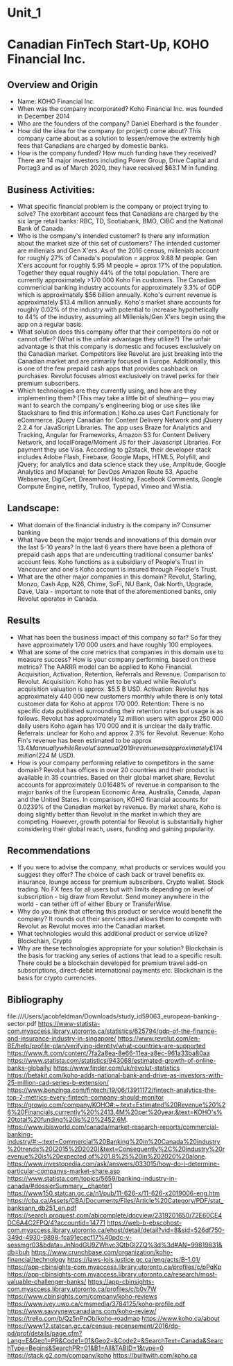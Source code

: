 # Unit_1
# Canadian FinTech Start-Up, KOHO Financial Inc.

## Overview and Origin
* Name: KOHO Financial Inc.
* When was the company incorporated? 
Koho Financial Inc. was founded in December 2014 
* Who are the founders of the company? 
Daniel Eberhard is the founder .
* How did the idea for the company (or project) come about? 
This company came about as a solution to lessen/remove the extremly high fees that Canadians are charged by domestic banks.
* How is the company funded? How much funding have they received? 
There are 14 major investors including Power Group, Drive Capital and Portag3 and as of March 2020, they have received $63.1 M in funding.

## Business Activities:
* What specific financial problem is the company or project trying to solve? 
The exorbitant account fees that Canadians are charged by the six large retail banks: RBC, TD, Scotiabank, BMO, CIBC and the National Bank of Canada.
* Who is the company's intended customer?  Is there any information about the market size of this set of customers? 
The intended customer are millenials and Gen X'ers. As of the 2016 census, millenials account for roughly 27% of Canada's population = approx 9.88 M people. Gen X'ers account for roughly 5.95 M people = aprox 17% of the population. Together they equal roughly 44% of the total population. There are currently approximately >170 000 Koho Fin customers. The Canadian commericial banking industry accounts for approximately 3.3% of GDP which is approximately $56 billion annually. Koho's current revenue is approximately $13.4 million annually. Koho's market share accounts for roughly 0.02% of the industry with potential to increase hypothetically to 44% of the industry, assuming all Millenials/Gen X'ers begin using the app on a regular basis. 
* What solution does this company offer that their competitors do not or cannot offer? (What is the unfair advantage they utilize?) 
The unfair advantage is that this company is domestic and focuses exclusively on the Canadian market. Competitors like Revolut are just breaking into the Canadian market and are primarily focused in Europe. Additionally, this is one of the few prepaid cash apps that provides cashback on purchases. Revolut focuses almost exclusively on travel perks for their premium subscribers.
* Which technologies are they currently using, and how are they implementing them? (This may take a little bit of sleuthing–– you may want to search the company's engineering blog or use sites like Stackshare to find this information.) 
Koho.ca uses Cart Functionaly for eCommerce. jQuery Canadian for Content Delivery Network and jQuery 2.2.4 for JavaScript Libraries. The app uses Braze for Analytics and Tracking, Angular for Frameworks, Amazon S3 for Content Delivery Network, and localForage/Moment JS for their Javascript Libraries. For payment they use Visa. According to g2stack, their developer stack includes Adobe Flash, Firebase, Google Maps, HTML5, Polyfill, and jQuery; for analytics and data science stack they use, Amplitude, Google Analytics and Mixpanel; for DevOps Amazon Route 53, Apache Webserver, DigiCert, Dreamhost Hosting, Facebook Comments, Google Compute Engine, netlify, Trulioo, Typepad, Vimeo and Wistia.

## Landscape:
* What domain of the financial industry is the company in? 
Consumer banking
* What have been the major trends and innovations of this domain over the last 5-10 years? 
In the last 6 years there have been a plethora of prepaid cash apps that are undercutting traditional consumer banks' account fees. Koho functions as a subsidiary of People's Trust in Vancouver and one's Koho account is insured through People's Trust. 
* What are the other major companies in this domain? 
Revolut, Starling, Monzo, Cash App, N26, Chime, SoFi, NU Bank, Oak North, Upgrade, Dave, Uala - important to note that of the aforementioned banks, only Revolut operates in Canada. 

## Results
* What has been the business impact of this company so far? 
So far they have approximately 170 000 users and have roughly 100 employees. 
* What are some of the core metrics that companies in this domain use to measure success? How is your company performing, based on these metrics? 
The AARRR model can be applied to Koho Financial. Acquisition, Activation, Retention, Referrals and Revenue. Comparison to Revolut. Acquisition: Koho has yet to be valued while Revolut's acquisition valuation is approx. $5.5 B USD. Activation: Revolut has approximately 440 000 new customers monthly while there is only total customer data for Koho at approx 170 000. Retention: There is no specific data published surrounding their retention rates but usage is as follows. Revolut has approximately 12 million users with approx 250 000 daily users Koho again has 170 000 and it is unclear the daily traffic. Referrals: unclear for Koho and approx 2.3% for Revolut. Revenue: Koho Fin's revenue has been estimated to be approx $13.4 M annually while Revolut's annual 2019 revenue was approximately £174 million ($224 M USD). 
* How is your company performing relative to competitors in the same domain? 
Revolut has offices in over 20 countries and their product is available in 35 countries. Based on their global market share, Revolut accounts for approximately 0.01648% of revenue in comparison to the major banks of the European Economic Area, Australia, Canada, Japan and the United States. In comparison, KOHO financial accounts for 0.0239% of the Canadian market by revenue. By market share, Koho is doing slightly better than Revolut in the market in which they are competing. However, growth potential for Revolut is substantially higher considering their global reach, users, funding and gaining popularity. 

## Recommendations
* If you were to advise the company, what products or services would you suggest they offer? 
The choice of cash back or travel benefits ex. insurance, lounge access for premium subscribers. Crypto wallet. Stock trading. No FX fees for all users but with limits depending on level of subscription - big draw from Revolut. Send money anywhere in the world - can tether off of either Ebury or TransferWise.
* Why do you think that offering this product or service would benefit the company? 
It rounds out their services and allows them to compete with Revolut as Revolut moves into the Canadian market. 
* What technologies would this additional product or service utilize? 
Blockchain, Crypto
* Why are these technologies appropriate for your solution? 
Blockchain is the basis for tracking any series of actions that lead to a specific result. There could be a blockchain developed for premium travel add-on subscriptions, direct-debit international payments etc. Blockchain is the basis for crypto currencies. 

## Bibliography
file:///Users/jacobfeldman/Downloads/study_id59063_european-banking-sector.pdf
https://www-statista-com.myaccess.library.utoronto.ca/statistics/625794/gdp-of-the-finance-and-insurance-industry-in-singapore/
https://www.revolut.com/en-BE/help/profile-plan/verifying-identity/what-countries-are-supported
https://www.ft.com/content/7fa2a8ea-8e66-11ea-a8ec-961a33ba80aa
https://www.statista.com/statistics/943068/estimated-growth-of-online-banks-globally/
https://www.finder.com/uk/revolut-statistics
https://betakit.com/koho-adds-national-bank-and-drive-as-investors-with-25-million-cad-series-b-extension/
https://www.benzinga.com/fintech/19/06/13911172/fintech-analytics-the-top-7-metrics-every-fintech-company-should-monitor
https://growjo.com/company/KOHO#:~:text=Estimated%20Revenue%20%26%20Financials,currently%20%2413.4M%20per%20year.&text=KOHO's%20total%20funding%20is%20%2452.6M.
https://www.ibisworld.com/canada/market-research-reports/commercial-banking-industry/#:~:text=Commercial%20Banking%20in%20Canada%20industry%20trends%20(2015%2D2020)&text=Consequently%2C%20industry%20revenue%20is%20expected,of%201.8%25%20in%202020%20alone.
https://www.investopedia.com/ask/answers/033015/how-do-i-determine-particular-companys-market-share.asp
https://www.statista.com/topics/5659/banking-industry-in-canada/#dossierSummary__chapter1
https://www150.statcan.gc.ca/n1/pub/11-626-x/11-626-x2019006-eng.htm
https://cba.ca/Assets/CBA/Documents/Files/Article%20Category/PDF/stat_banksann_db251_en.pdf
https://search.proquest.com/abicomplete/docview/2319201650/72E60CE4DC6A4C2FPQ/4?accountid=14771
https://web-b-ebscohost-com.myaccess.library.utoronto.ca/ehost/detail/detail?vid=8&sid=526df750-349d-4930-9898-fca91ececf17%40pdc-v-sessmgr03&bdata=JnNpdGU9ZWhvc3QtbGl2ZQ%3d%3d#AN=99819831&db=buh
https://www.crunchbase.com/organization/koho-financial/technology
https://laws-lois.justice.gc.ca/eng/acts/B-1.01/
https://app-cbinsights-com.myaccess.library.utoronto.ca/profiles/c/pPqKp
https://app-cbinsights-com.myaccess.library.utoronto.ca/research/most-valuable-challenger-banks/
https://app-cbinsights-com.myaccess.library.utoronto.ca/profiles/c/b0v7W
https://www.cbinsights.com/company/koho-reviews
https://www.ivey.uwo.ca/cmsmedia/3784125/koho-profile.pdf
https://www.savvynewcanadians.com/koho-review/
https://trello.com/b/Qz5nPnOb/koho-roadmap
https://www.koho.ca/about
https://www12.statcan.gc.ca/census-recensement/2016/dp-pd/prof/details/page.cfm?Lang=E&Geo1=PR&Code1=01&Geo2=&Code2=&SearchText=Canada&SearchType=Begins&SearchPR=01&B1=All&TABID=1&type=0
https://stack.g2.com/company/koho
https://builtwith.com/koho.ca
